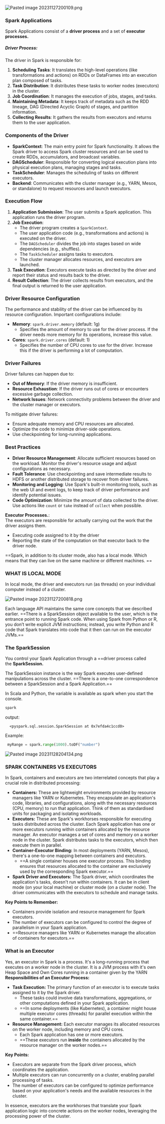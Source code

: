 

![Pasted image 20231127200109.png](https://publish-01.obsidian.md/access/2948681fa29a77abab215fc5482133de/Images/Spark%20Course/Pasted%20image%2020231127200109.png)

### Spark Applications

Spark Applications consist of a **driver process** and a set of **executor processes.**

##### Driver Process:
The driver in Spark is responsible for:

1. **Scheduling Tasks**: It translates the high-level operations (like transformations and actions) on RDDs or DataFrames into an execution plan composed of tasks.
2. **Task Distribution**: It distributes these tasks to worker nodes (executors) in the cluster.
3. **Job Coordination**: It manages the execution of jobs, stages, and tasks.
4. **Maintaining Metadata**: It keeps track of metadata such as the RDD lineage, DAG (Directed Acyclic Graph) of stages, and partition information.
5. **Collecting Results**: It gathers the results from executors and returns them to the user application.

### Components of the Driver

- **SparkContext**: The main entry point for Spark functionality. It allows the Spark driver to access Spark cluster resources and can be used to create RDDs, accumulators, and broadcast variables.
- **DAGScheduler**: Responsible for converting logical execution plans into physical execution plans, managing stages and tasks.
- **TaskScheduler**: Manages the scheduling of tasks on different executors.
- **Backend**: Communicates with the cluster manager (e.g., YARN, Mesos, or standalone) to request resources and launch executors.

### Execution Flow

1. **Application Submission**: The user submits a Spark application. This application runs the driver program.
2. **Job Execution**:
    - The driver program creates a `SparkContext`.
    - The user application code (e.g., transformations and actions) is executed on the driver.
    - The `DAGScheduler` divides the job into stages based on wide dependencies (e.g., shuffles).
    - The `TaskScheduler` assigns tasks to executors.
    - The cluster manager allocates resources, and executors are launched.
3. **Task Execution**: Executors execute tasks as directed by the driver and report their status and results back to the driver.
4. **Result Collection**: The driver collects results from executors, and the final output is returned to the user application.

### Driver Resource Configuration

The performance and stability of the driver can be influenced by its resource configuration. Important configurations include:

- **Memory**: `spark.driver.memory` (default: 1g)
    - Specifies the amount of memory to use for the driver process. If the driver needs more memory for its operations, increase this value.
- **Cores**: `spark.driver.cores` (default: 1)
    - Specifies the number of CPU cores to use for the driver. Increase this if the driver is performing a lot of computation.

### Driver Failures

Driver failures can happen due to:

- **Out of Memory**: If the driver memory is insufficient.
- **Resource Exhaustion**: If the driver runs out of cores or encounters excessive garbage collection.
- **Network Issues**: Network connectivity problems between the driver and the cluster manager or executors.

To mitigate driver failures:

- Ensure adequate memory and CPU resources are allocated.
- Optimize the code to minimize driver-side operations.
- Use checkpointing for long-running applications.

### Best Practices

- **Driver Resource Management**: Allocate sufficient resources based on the workload. Monitor the driver's resource usage and adjust configurations as necessary.
- **Fault Tolerance**: Use checkpointing and save intermediate results to HDFS or another distributed storage to recover from driver failures.
- **Monitoring and Logging**: Use Spark's built-in monitoring tools, such as the web UI and event logs, to keep track of driver performance and identify potential issues.
- **Code Optimization**: Minimize the amount of data collected to the driver. Use actions like `count` or `take` instead of `collect` when possible.

**Executor Processes.**:  
The executors are responsible for actually carrying out the work that the driver assigns them.

- Executing code assigned to it by the driver
- Reporting the state of the computation on that executor back to the driver node.

==Spark, in addition to its cluster mode, also has a local mode. Which means that they can live on the same machine or different machines. ==
### WHAT IS LOCAL MODE 
In local mode, the driver and executors run (as threads) on your individual computer instead of a cluster.


![Pasted image 20231127200818.png](https://publish-01.obsidian.md/access/2948681fa29a77abab215fc5482133de/Images/Spark%20Course/Pasted%20image%2020231127200818.png)

Each language API maintains the same core concepts that we described earlier. ==There is a SparkSession object available to the user, which is the entrance point to running Spark code. When using Spark from Python or R, you don’t write explicit JVM instructions; instead, you write Python and R code that Spark translates into code that it then can run on the executor JVMs.==

### The SparkSession

You control your Spark Application through a ==driver process called the **SparkSession.**

The SparkSession instance is the way Spark executes user-defined manipulations across the cluster. ==There is a one-to-one correspondence between a SparkSession and a Spark Application.==

In Scala and Python, the variable is available as spark when you start the console.

```python
spark
```

output:

```
  <pyspark.sql.session.SparkSession at 0x7efda4c1ccd0>
```

Example:

```python
 myRange = spark.range(1000).toDF("number")
```



![Pasted image 20231128204134.png](https://publish-01.obsidian.md/access/2948681fa29a77abab215fc5482133de/Images/Spark%20Course/Pasted%20image%2020231128204134.png)

### SPARK CONTAINERS VS EXECUTORS
In Spark, containers and executors are two interrelated concepts that play a crucial role in distributed processing:

- **Containers:** These are lightweight environments provided by resource managers like YARN or Kubernetes. They encapsulate an application's code, libraries, and configurations, along with the necessary resources (CPU, memory) to run that application. Think of them as standardised units for packaging and isolating workloads.
- **Executors:** These are Spark's workhorses responsible for executing tasks distributed across the cluster. Each Spark application has one or more executors running within containers allocated by the resource manager. An executor manages a set of cores and memory on a worker node in the cluster. Spark distributes tasks to the executors, which then execute them in parallel.
- **Container-Executor Binding:** In most deployments (YARN, Mesos), there's a one-to-one mapping between containers and executors. 
	- ==A single container houses one executor process. This binding ensures that resources allocated to the container are exclusively used by the corresponding Spark executor.==
- **Spark Driver and Executors:** The Spark driver, which coordinates the application's tasks, doesn't run within containers. It can be in client mode (on your local machine) or cluster mode (on a cluster node). The driver communicates with the executors to schedule and manage tasks.

**Key Points to Remember:**
- Containers provide isolation and resource management for Spark executors.
- The number of executors can be configured to control the degree of parallelism in your Spark application.
- ==Resource managers like YARN or Kubernetes manage the allocation of containers for executors.==

### What is an Executor
Yes, an executor in Spark is a process. It's a long-running process that executes on a worker node in the cluster.  It is a JVM process with it's own Heap Space and Own Cores running in a container given by the YARN
**Responsibilities of an Executor Process:**
- **Task Execution:** The primary function of an executor is to execute tasks assigned to it by the Spark driver. 
	- These tasks could involve data transformations, aggregations, or other computations defined in your Spark application.
	- ==In some deployments (like Kubernetes), a container might house multiple executor cores (threads) for parallel execution within the same container.==
- **Resource Management:** Each executor manages its allocated resources on the worker node, including memory and CPU cores.
	- Each Spark application has one or more executors. 
	- ==These executors run **inside** the containers allocated by the resource manager on the worker nodes.==

**Key Points:**

- Executors are separate from the Spark driver process, which coordinates the application.
- Multiple executors can run concurrently on a cluster, enabling parallel processing of tasks.
- The number of executors can be configured to optimize performance based on your application's needs and the available resources in the cluster.

In essence, executors are the workhorses that translate your Spark application logic into concrete actions on the worker nodes, leveraging the processing power of the cluster.
